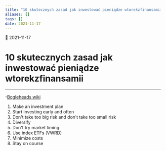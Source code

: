 ```yaml
---
title: "10 skutecznych zasad jak inwestować pieniądze wtorekzfinansamii"
aliases: []
tags: []
date: 2021-11-17
---
```

🌱 2021-11-17
# 10 skutecznych zasad jak inwestować pieniądze wtorekzfinansamii
___

-[Bogleheads wiki](https://bogleheads.com/wiki)
1. Make an investment plan
2. Start investing early and often
3. Don't take too big risk and don't take too small risk
4. Diversify
5. Don't try market timing
6. Use index ETFs (VWRD)
7. Minimize costs
8. Stay on course
